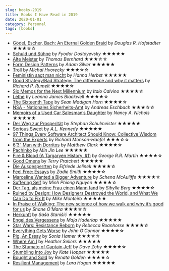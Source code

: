 ```yaml
---
slug: books-2019
title: Books I Have Read in 2019
date: 2020-01-01
category: Personal
tags: [books]
---
```


- [Gödel, Escher, Bach: An Eternal Golden Braid](http://prelectur.stanford.edu/lecturers/hofstadter/excerpts.html#gebxx) by _Douglas R. Hofstadter_ ★★★☆☆
- [Schuld und Sühne](http://www.gutenberg.org/files/58238/58238-h/58238-h.htm) by _Fyodor Dostoyevsky_ ★★★★★
- [Alte Meister](https://thomasbernhard.at/das-werk/prosa/romane/alte-meister-komoedie/) by _Thomas Bernhard_ ★★★☆☆
- [Form Design Patterns](https://formdesignpatterns.com) by _Adam Silver_ ★★★★★
- [Troll](https://www.klett-cotta.de/buch/Gegenwartsliteratur/Troll/96747) by _Michal Hvorecky_ ★★★☆☆
- [Feministin sagt man nicht](https://www.brandstaetterverlag.com/buch/feministin-sagt-man-nicht) by _Hanna Herbst_ ★★★★★
- [Good Strategy/Bad Strategy: The difference and why it matters](http://goodbadstrategy.com) by _Richard P. Rumelt_ ★★★★☆
- [Six Memos for the Next Millennium](https://en.wikipedia.org/wiki/Six_Memos_for_the_Next_Millennium) by _Italo Calvino_ ★★★★☆
- [Lethe](https://www.creativenonfiction.org/products/true-story-issue-22) by _Leanna James Blackwell_ ★★★★☆
- [The Sixteenth Tape](https://www.creativenonfiction.org/products/true-story-issue-23) by _Sean Madigan Horn_ ★★★★☆
- [NSA - Nationales Sicherheits-Amt](https://www.luebbe.de/bastei-luebbe/buecher/sonstige-belletristik/nsa-nationales-sicherheits-amt/id_5802102) by _Andreas Eschbach_ ★★★☆☆
- [Memoirs of a Used Car Salesman‘s Daughter](https://www.creativenonfiction.org/products/true-story-issue-24) by _Nancy A. Nichols_ ★★★★★
- [Der Weg zur Prosperität](https://www.ecowin.at/produkt/der-weg-zur-prosperitat/) by _Stephan Schulmeister_ ★★★★★
- [Serious Sweet](https://www.penguin.co.uk/books/109/1097238/serious-sweet/9780099587439.html) by _A.L. Kennedy_ ★★★★★
- [97 Things Every Software Architect Should Know: Collective Wisdom from the Experts](https://www.oreilly.com/library/view/97-things-every/9780596800611/) by _Richard Monson-Haefel_ ★★★☆☆
- [6’3” Man with Dorritos](https://www.creativenonfiction.org/products/true-story-issue-20) by _Matthew Clark_ ★★★★☆
- [Pachinko](https://www.minjinlee.com/book/pachinko/) by _Min Jin Lee_ ★★★★★
- [Fire & Blood (A Targaryen History, #1)](http://www.georgerrmartin.com/grrm_book/fire-and-blood/) by _George R.R. Martin_ ★★★★☆
- [Good Omens](https://www.terrypratchettbooks.com/books/good-omens/) by _Terry Pratchett_ ★★★★★
- [Die Ausgesperrten](https://www.rowohlt.de/taschenbuch/elfriede-jelinek-die-ausgesperrten.html) by _Elfriede Jelinek_ ★★★★☆
- [Feel Free: Essays](https://www.penguinrandomhouse.com/books/317074/feel-free-by-zadie-smith/) by _Zadie Smith_ ★★★★☆
- [Marceline Wanted a Bigger Adventure](https://www.creativenonfiction.org/products/true-story-issue-26) by _Schena McAuliffe_ ★★★★☆
- [Suffering Self](https://www.creativenonfiction.org/products/true-story-issue-25) by _Minh Phiong Nguyen_ ★★★★☆
- [Der Tag, als meine Frau einen Mann fand](https://www.hanser-literaturverlage.de/buch/der-tag-als-meine-frau-einen-mann-fand/978-3-446-24760-4/) by _Sibylle Berg_ ★★★★☆
- [Ruined by Design: How Designers Destroyed the World, and What We Can Do to Fix It](https://www.ruinedby.design) by _Mike Monteiro_ ★★★★★
- [In Praise of Walking: The new science of how we walk and why it’s good for us](https://www.penguin.co.uk/books/111/1114924/in-praise-of-walking/9781847925015.html) by _Shane O'Mara_ ★★★☆☆
- [Herkunft](https://www.randomhouse.de/Buch/HERKUNFT/Sasa-Stanisic/Luchterhand-Literaturverlag/e472733.rhd) by _Saša Stanišić_ ★★★★★
- [Engel des Vergessens](https://www.wallstein-verlag.de/9783835309531-maja-haderlap-engel-des-vergessens.html) by _Maja Haderlap_ ★★★★★
- [Star Wars: Resistance Reborn](https://www.penguinrandomhouse.com/books/609153/resistance-reborn-star-wars-by-rebecca-roanhorse/9780593128428/) by _Rebecca Roanhorse_ ★★★★☆
- [Everything Gets Worse](https://www.creativenonfiction.org/products/true-story-issue-32) by _John O‘Connor_ ★★★★☆
- [Pig, An Essay](https://www.creativenonfiction.org/products/true-story-issue-31) by _Sonia Hamer_ ★★★☆☆
- [Where Am I](https://www.creativenonfiction.org/products/true-story-issue-27) by _Heather Sellers_ ★★★★★
- [The Sfumato of Captain Jeff](https://www.creativenonfiction.org/products/true-story-issue-28) by _Dave Zoby_ ★★★★☆
- [Stumbling Into Joy](https://www.creativenonfiction.org/products/true-story-issue-29) by _Kate Hopper_ ★★★★★
- [Bought and Sold](https://www.creativenonfiction.org/products/true-story-issue-30) by _Renata Golden_ ★★★★☆
- [Resilient Management](https://resilient-management.com) by _Lara Hogan_ ★★★★★
